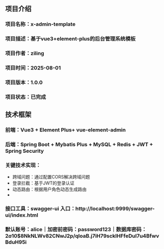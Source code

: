 ## 项目介绍
### 项目名称：x-admin-template
### 项目描述：基于vue3+element-plus的后台管理系统模板
### 项目作者：ziling
### 项目时间：2025-08-01
### 项目版本：1.0.0
### 项目状态：已完成

## 技术框架
### 前端：Vue3 + Element Plus+ vue-element-admin
### 后端：Spring Boot + Mybatis Plus + MySQL + Redis + JWT + Spring Security
### 关键技术实现：
- 跨域问题：通过配置CORS解决跨域问题
- 登录拦截：基于JWT的登录认证
- 动态路由：根据用户角色动态生成路由
- 
### 接口工具：swagger-ui 入口：http://localhost:9999/swagger-ui/index.html

### 默认账号：alice｜加密前密码：password123｜数据库密码：$2a$10$8NkNLWv82CNwJ2p/qloaB.j7iH79scklHFfeDul7u4BfwvBduH95i

